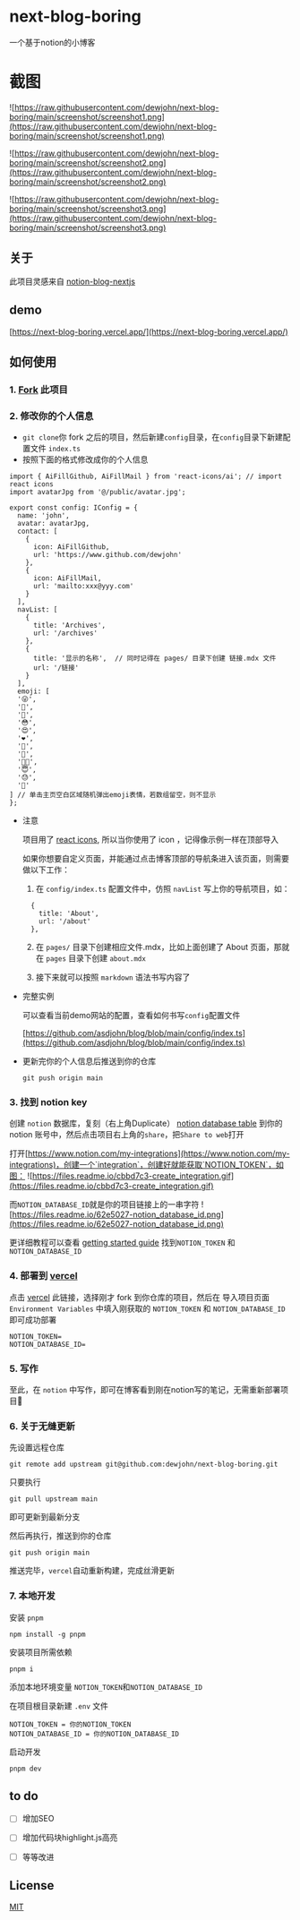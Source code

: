 
# next-blog-boring

一个基于notion的小博客

# 截图
![https://raw.githubusercontent.com/dewjohn/next-blog-boring/main/screenshot/screenshot1.png](https://raw.githubusercontent.com/dewjohn/next-blog-boring/main/screenshot/screenshot1.png)

![https://raw.githubusercontent.com/dewjohn/next-blog-boring/main/screenshot/screenshot2.png](https://raw.githubusercontent.com/dewjohn/next-blog-boring/main/screenshot/screenshot2.png)

![https://raw.githubusercontent.com/dewjohn/next-blog-boring/main/screenshot/screenshot3.png](https://raw.githubusercontent.com/dewjohn/next-blog-boring/main/screenshot/screenshot3.png)

## 关于

此项目灵感来自 [notion-blog-nextjs](https://github.com/samuelkraft/notion-blog-nextjs)

## demo

[https://next-blog-boring.vercel.app/](https://next-blog-boring.vercel.app/)

## 如何使用

### 1. [Fork](https://github.com/dewjohn/next-blog-boring/fork) 此项目

### 2. 修改你的个人信息
- `git clone`你 fork 之后的项目，然后新建`config`目录，在`config`目录下新建配置文件 `index.ts`
- 按照下面的格式修改成你的个人信息

```
import { AiFillGithub, AiFillMail } from 'react-icons/ai'; // import react icons
import avatarJpg from '@/public/avatar.jpg';

export const config: IConfig = {
  name: 'john',
  avatar: avatarJpg,
  contact: [
    {
      icon: AiFillGithub,
      url: 'https://www.github.com/dewjohn'
    },
    {
      icon: AiFillMail,
      url: 'mailto:xxx@yyy.com'
    }
  ],
  navList: [
    {
      title: 'Archives',
      url: '/archives'
    },
    {
      title: '显示的名称',  // 同时记得在 pages/ 目录下创建 链接.mdx 文件
      url: '/链接'
    }
  ],
  emoji: [
  '😜',
  '🤤',
  '🤪',
  '😳',
  '😍',
  '❤️',
  '🤭',
  '🥰',
  '😵‍💫',
  '😇',
  '😓',
  '🤣'
] // 单击主页空白区域随机弹出emoji表情，若数组留空，则不显示
};

```
- 注意

  项目用了 [react icons](https://react-icons.github.io/), 所以当你使用了 icon ，记得像示例一样在顶部导入

  如果你想要自定义页面，并能通过点击博客顶部的导航条进入该页面，则需要做以下工作：
  
    1. 在 `config/index.ts` 配置文件中，仿照 `navList` 写上你的导航项目，如：

    ```
      {
        title: 'About',
        url: '/about'
      },
    ``` 
      
    2. 在 `pages/` 目录下创建相应文件.mdx，比如上面创建了 About 页面，那就在 `pages` 目录下创建 `about.mdx`

    3. 接下来就可以按照 `markdown` 语法书写内容了

- 完整实例

  可以查看当前demo网站的配置，查看如何书写`config`配置文件

  [https://github.com/asdjohn/blog/blob/main/config/index.ts](https://github.com/asdjohn/blog/blob/main/config/index.ts)


- 更新完你的个人信息后推送到你的仓库

  ```
  git push origin main
  ```
### 3. 找到 notion key

创建 `notion` 数据库，复刻（右上角Duplicate）  [notion database table](https://dewjohn.notion.site/23900ff399914a75a99a896e4b7adffe?v=c7b84928c51f40ffa7abd215c68bc225) 到你的 notion 账号中，然后点击项目右上角的`share`，把`Share to web`打开

打开[https://www.notion.com/my-integrations](https://www.notion.com/my-integrations)，创建一个`integration`，创建好就能获取`NOTION_TOKEN`，如图：
![https://files.readme.io/cbbd7c3-create_integration.gif](https://files.readme.io/cbbd7c3-create_integration.gif)

而`NOTION_DATABASE_ID`就是你的项目链接上的一串字符
![https://files.readme.io/62e5027-notion_database_id.png](https://files.readme.io/62e5027-notion_database_id.png)


更详细教程可以查看 [getting started guide](https://developers.notion.com/docs/create-a-notion-integration) 找到`NOTION_TOKEN` 和 `NOTION_DATABASE_ID`


### 4. 部署到 [vercel](https://vercel.com/new)

点击 [vercel](https://vercel.com/new) 此链接，选择刚才 fork 到你仓库的项目，然后在 导入项目页面 `Environment Variables` 中填入刚获取的 `NOTION_TOKEN` 和 `NOTION_DATABASE_ID` 即可成功部署

```
NOTION_TOKEN=
NOTION_DATABASE_ID=
```

### 5. 写作

至此，在 `notion` 中写作，即可在博客看到刚在notion写的笔记，无需重新部署项目🤗



### 6. 关于无缝更新

先设置远程仓库
```
git remote add upstream git@github.com:dewjohn/next-blog-boring.git
```
只要执行

```
git pull upstream main
```

即可更新到最新分支

然后再执行，推送到你的仓库

```
git push origin main
```

推送完毕，`vercel`自动重新构建，完成丝滑更新


### 7. 本地开发

安装 `pnpm`

```
npm install -g pnpm
```

安装项目所需依赖

```
pnpm i
```

添加本地环境变量 `NOTION_TOKEN`和`NOTION_DATABASE_ID`

在项目根目录新建 `.env` 文件

```
NOTION_TOKEN = 你的NOTION_TOKEN
NOTION_DATABASE_ID = 你的NOTION_DATABASE_ID
```

启动开发

```
pnpm dev
```

## to do

- [ ] 增加SEO
- [ ] 增加代码块highlight.js高亮
- [ ] 等等改进


## License

[MIT](https://github.com/dewjohn/next-blog-boring/blob/main/LICENSE)

